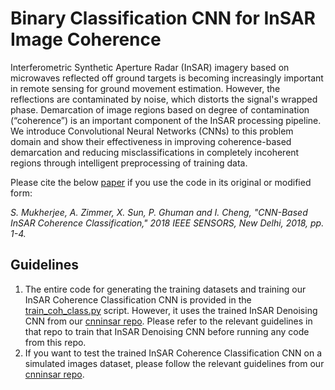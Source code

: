 # Binary Classification CNN for InSAR Image Coherence

Interferometric Synthetic Aperture Radar (InSAR) imagery based on microwaves reflected off ground targets is becoming increasingly important in remote sensing for ground movement estimation. However, the reflections are contaminated by noise, which distorts the signal's wrapped phase. Demarcation of image regions based on degree of contamination (“coherence”) is an important component of the InSAR processing pipeline. We introduce Convolutional Neural Networks (CNNs) to this problem domain and show their effectiveness in improving coherence-based demarcation and reducing misclassifications in completely incoherent regions through intelligent preprocessing of training data.

Please cite the below [paper](https://doi.org/10.1109/ICSENS.2018.8589742) if you use the code in its original or modified form:

*S. Mukherjee, A. Zimmer, X. Sun, P. Ghuman and I. Cheng, "CNN-Based InSAR Coherence Classification," 2018 IEEE SENSORS, New Delhi, 2018, pp. 1-4.*

## Guidelines

1. The entire code for generating the training datasets and training our InSAR Coherence Classification CNN is provided in the [train_coh_class.py](https://github.com/subhayanmukherjee/classcoherence/blob/master/train_coh_class.py) script. However, it uses the trained InSAR Denoising CNN from our [cnninsar repo](https://github.com/subhayanmukherjee/cnninsar). Please refer to the relevant guidelines in that repo to train that InSAR Denoising CNN before running any code from this repo.
2. If you want to test the trained InSAR Coherence Classification CNN on a simulated images dataset, please follow the relevant guidelines from our [cnninsar repo](https://github.com/subhayanmukherjee/cnninsar).
